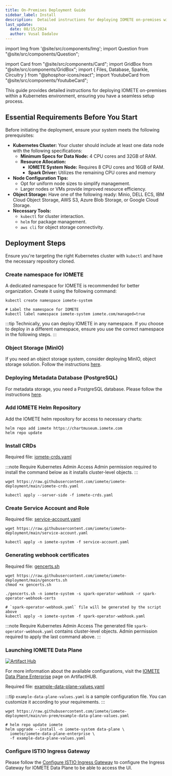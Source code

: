 ```yaml
---
title: On-Premises Deployment Guide
sidebar_label: Install
description:  Detailed instructions for deploying IOMETE on-premises within a Kubernetes environment.
last_update:
  date: 08/15/2024
  author: Vusal Dadalov
---
```


import Img from '@site/src/components/Img';
import Question from "@site/src/components/Question";

import Card from "@site/src/components/Card";
import GridBox from "@site/src/components/GridBox";
import { Files, Database, Sparkle, Circuitry } from "@phosphor-icons/react";
import YoutubeCard from "@site/src/components/YoutubeCard";

This guide provides detailed instructions for deploying IOMETE on-premises within a Kubernetes environment, ensuring you have a seamless setup process.

## Essential Requirements Before You Start

Before initiating the deployment, ensure your system meets the following prerequisites:

- **Kubernetes Cluster:** Your cluster should include at least one data node with the following specifications:
  - **Minimum Specs for Data Node:** 4 CPU cores and 32GB of RAM.
  - **Resource Allocation:**
    - **IOMETE System Node:** Requires 8 CPU cores and 16GB of RAM.
    - **Spark Driver:** Utilizes the remaining CPU cores and memory
- **Node Configuration Tips:**
  - Opt for uniform node sizes to simplify management.
  - Larger nodes or VMs provide improved resource efficiency.
- **Object Storage:** Have one of the following ready: Minio, DELL ECS, IBM Cloud Object Storage, AWS S3, Azure Blob Storage, or Google Cloud Storage.
- **Necessary Tools:**
  - `kubectl` for cluster interaction.
  - `helm` for package management.
  - `aws cli` for object storage connectivity.


## Deployment Steps

Ensure you're targeting the right Kubernetes cluster with `kubectl` and have the necessary repository cloned.

### Create namespace for IOMETE 

A dedicated namespace for IOMETE is recommended for better organization. Create it using the following command:

```shell
kubectl create namespace iomete-system

# Label the namespace for IOMETE
kubectl label namespace iomete-system iomete.com/managed=true
```

:::tip
Technically, you can deploy IOMETE in any namespace. If you choose to deploy in a different namespace, ensure you use the correct namespace in the following steps.
:::


### Object Storage (MinIO)

If you need an object storage system, consider deploying MinIO, object storage solution. Follow the instructions [here](../minio-deployment.md).

### Deploying Metadata Database (PostgreSQL)

For metadata storage, you need a PostgreSQL database. Please follow the instructions [here](../postgresql-deployment.md).

### Add IOMETE Helm Repository

Add the IOMETE helm repository for access to necessary charts:

```shell showLineNumbers
helm repo add iomete https://chartmuseum.iomete.com
helm repo update
```

### Install CRDs
Required file: [iomete-crds.yaml](https://github.com/iomete/iomete-deployment/blob/main/iomete-crds.yaml)

:::note Require Kubernetes Admin Access
Admin permission required to install the command below as it installs cluster-level objects.
:::

```shell
wget https://raw.githubusercontent.com/iomete/iomete-deployment/main/iomete-crds.yaml

kubectl apply --server-side -f iomete-crds.yaml
```

### Create Service Account and Role
Required file: [service-account.yaml](https://github.com/iomete/iomete-deployment/blob/main/service-account.yaml)
```shell showLineNumbers
wget https://raw.githubusercontent.com/iomete/iomete-deployment/main/service-account.yaml

kubectl apply -n iomete-system -f service-account.yaml
```

### Generating webhook certificates

Required file: [gencerts.sh](https://github.com/iomete/iomete-deployment/blob/main/gencerts.sh)

```shell showLineNumbers
wget https://raw.githubusercontent.com/iomete/iomete-deployment/main/gencerts.sh
chmod +x gencerts.sh

./gencerts.sh -n iomete-system -s spark-operator-webhook -r spark-operator-webhook-certs

# `spark-operator-webhook.yaml` file will be generated by the script above
kubectl apply -n iomete-system -f spark-operator-webhook.yaml
```
:::note Require Kubernetes Admin Access
The generated file `spark-operator-webhook.yaml` contains cluster-level objects. Admin permission required to apply the last command above.
:::



### Launching IOMETE Data Plane

[![Artifact Hub](https://img.shields.io/endpoint?url=https://artifacthub.io/badge/repository/iomete)](https://artifacthub.io/packages/search?repo=iomete)

For more information about the available configurations, visit the [IOMETE Data Plane Enterprise](https://artifacthub.io/packages/helm/iomete/iomete-data-plane-enterprise) page on ArtifactHUB.  

Required file: [example-data-plane-values.yaml](https://github.com/iomete/iomete-deployment/blob/main/on-prem/example-data-plane-values.yaml)

:::tip
`example-data-plane-values.yaml` is a sample configuration file. You can customize it according to your requirements.
:::

```shell showLineNumbers
wget https://raw.githubusercontent.com/iomete/iomete-deployment/main/on-prem/example-data-plane-values.yaml

# helm repo update iomete
helm upgrade --install -n iomete-system data-plane \
  iomete/iomete-data-plane-enterprise \
  -f example-data-plane-values.yaml
```

### Configure ISTIO Ingress Gateway

Please follow the [Configure ISTIO Ingress Gateway](/deployment/configure-ingress) to configure the Ingress Gateway for
IOMETE Data Plane to be able to access the UI.